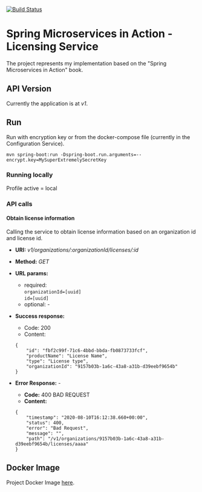 [![Build Status](https://travis-ci.org/mariamihai/sma-licensing-service.svg?branch=master)](https://travis-ci.org/mariamihai/sma-licensing-service)

# Spring Microservices in Action - Licensing Service
The project represents my implementation based on the "Spring Microservices in Action" book.

## API Version
Currently the application is at _v1_.

## Run
Run with encryption key or from the docker-compose file (currently in the Configuration Service).
```
mvn spring-boot:run -Dspring-boot.run.arguments=--encrypt.key=MySuperExtremelySecretKey
```
### Running locally
Profile active = local


### API calls
#### Obtain license information
Calling the service to obtain license information based on an organization id and license id.

 * __URI:__ _v1/organizations/:organizationId/licenses/:id_

 * __Method:__ _GET_

 * __URL params:__ <br/>
    * required: <br/>
        `organizationId=[uuid]` <br/>
        `id=[uuid]`
    * optional: -
    
 * __Success response:__
    * Code: 200 <br/>
    * Content: 
    ```
    {
        "id": "fbf2c99f-71c6-4bbd-bbda-fb0873733fcf",
        "productName": "License Name",
        "type": "License type",
        "organizationId": "9157b03b-1a6c-43a8-a31b-d39eebf9654b"
    }
    ```
 * __Error Response:__ -
    * __Code:__ 400 BAD REQUEST <br/>
    * __Content:__ 
    ``` 
    {
        "timestamp": "2020-08-10T16:12:38.660+00:00",
        "status": 400,
        "error": "Bad Request",
        "message": "",
        "path": "/v1/organizations/9157b03b-1a6c-43a8-a31b-d39eebf9654b/licenses/aaaa"
    }
    ```

## Docker Image
Project Docker Image [here](https://hub.docker.com/repository/docker/mariamihai/sma-licensing-service).